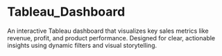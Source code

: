 # Tableau_Dashboard
An interactive Tableau dashboard that visualizes key sales metrics like revenue, profit, and product performance. Designed for clear, actionable insights using dynamic filters and visual storytelling.
